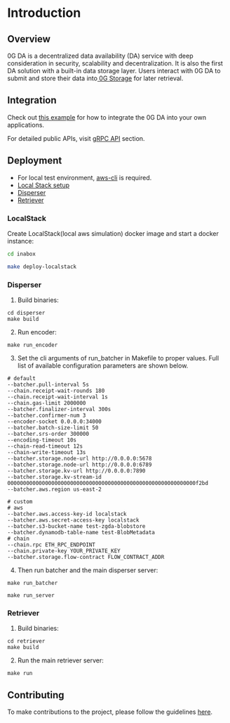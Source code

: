 # Introduction

## Overview

0G DA is a decentralized data availability (DA) service with deep consideration in security, scalability and decentralization. It is also the first DA solution with a built-in data storage layer. Users interact with 0G DA to submit and store their data into[ 0G Storage](https://github.com/0glabs/0g-storage-node) for later retrieval.

## Integration

Check out [this example](https://github.com/0glabs/0g-da-example-rust) for how to integrate the 0G DA into your own applications.

For detailed public APIs, visit [gRPC API](../0G%20DA/broken-reference/) section.

## Deployment

* For local test environment, [aws-cli](https://aws.amazon.com/cli/) is required.
* [Local Stack setup](./#localstack)
* [Disperser](./#disperser)
* [Retriever](./#retriever)

### LocalStack

Create LocalStack(local aws simulation) docker image and start a docker instance:

```bash
cd inabox

make deploy-localstack
```

### Disperser

1. Build binaries:

```
cd disperser
make build
```

2. Run encoder:

```
make run_encoder
```

3. Set the cli arguments of run\_batcher in Makefile to proper values. Full list of available configuration parameters are shown below.

```
# default
--batcher.pull-interval 5s
--chain.receipt-wait-rounds 180
--chain.receipt-wait-interval 1s
--chain.gas-limit 2000000
--batcher.finalizer-interval 300s
--batcher.confirmer-num 3
--encoder-socket 0.0.0.0:34000
--batcher.batch-size-limit 50
--batcher.srs-order 300000
--encoding-timeout 10s
--chain-read-timeout 12s
--chain-write-timeout 13s
--batcher.storage.node-url http://0.0.0.0:5678
--batcher.storage.node-url http://0.0.0.0:6789
--batcher.storage.kv-url http://0.0.0.0:7890
--batcher.storage.kv-stream-id 000000000000000000000000000000000000000000000000000000000000f2bd
--batcher.aws.region us-east-2

# custom
# aws
--batcher.aws.access-key-id localstack
--batcher.aws.secret-access-key localstack
--batcher.s3-bucket-name test-zgda-blobstore
--batcher.dynamodb-table-name test-BlobMetadata
# chain
--chain.rpc ETH_RPC_ENDPOINT
--chain.private-key YOUR_PRIVATE_KEY
--batcher.storage.flow-contract FLOW_CONTRACT_ADDR
```

4. Then run batcher and the main disperser server:

```
make run_batcher

make run_server
```

### Retriever

1. Build binaries:

```
cd retriever
make build
```

2. Run the main retriever server:

```
make run
```

## Contributing

To make contributions to the project, please follow the guidelines [here](../../contributing.md).
